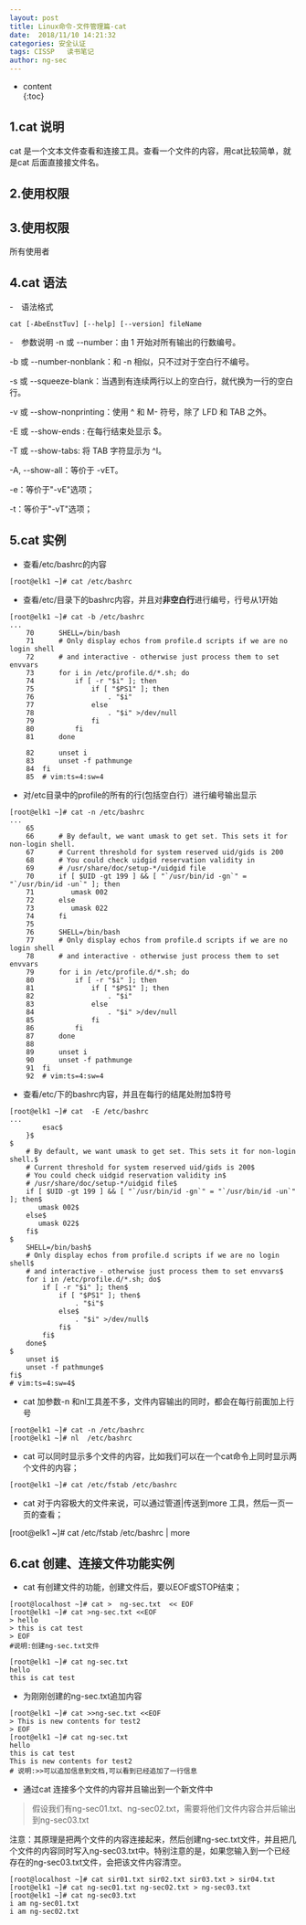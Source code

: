 ```yaml
---
layout: post  
title: Linux命令-文件管理篇-cat
date:  2018/11/10 14:21:32  
categories: 安全认证 
tags: CISSP   读书笔记
author: ng-sec  
---
```


* content  
{:toc}

## 1.cat 说明
cat 是一个文本文件查看和连接工具。查看一个文件的内容，用cat比较简单，就是cat 后面直接接文件名。

## 2.使用权限

## 3.使用权限
所有使用者

## 4.cat 语法

-　语法格式

``` shell?linenums
cat [-AbeEnstTuv] [--help] [--version] fileName
```
-　参数说明
-n 或 --number：由 1 开始对所有输出的行数编号。

-b 或 --number-nonblank：和 -n 相似，只不过对于空白行不编号。

-s 或 --squeeze-blank：当遇到有连续两行以上的空白行，就代换为一行的空白行。

-v 或 --show-nonprinting：使用 ^ 和 M- 符号，除了 LFD 和 TAB 之外。

-E 或 --show-ends : 在每行结束处显示 $。

-T 或 --show-tabs: 将 TAB 字符显示为 ^I。

-A, --show-all：等价于 -vET。

-e：等价于"-vE"选项；

-t：等价于"-vT"选项；

## 5.cat 实例
- 查看/etc/bashrc的内容
``` shell?linenums
[root@elk1 ~]# cat /etc/bashrc    
```
- 查看/etc/目录下的bashrc内容，并且对**非空白行**进行编号，行号从1开始
``` shell?linenums
[root@elk1 ~]# cat -b /etc/bashrc  
...
    70	    SHELL=/bin/bash
    71	    # Only display echos from profile.d scripts if we are no login shell
    72	    # and interactive - otherwise just process them to set envvars
    73	    for i in /etc/profile.d/*.sh; do
    74	        if [ -r "$i" ]; then
    75	            if [ "$PS1" ]; then
    76	                . "$i"
    77	            else
    78	                . "$i" >/dev/null
    79	            fi
    80	        fi
    81	    done

    82	    unset i
    83	    unset -f pathmunge
    84	fi
    85	# vim:ts=4:sw=4
```
- 对/etc目录中的profile的所有的行(包括空白行）进行编号输出显示
``` shell?linenums
[root@elk1 ~]# cat -n /etc/bashrc
...
    65	
    66	    # By default, we want umask to get set. This sets it for non-login shell.
    67	    # Current threshold for system reserved uid/gids is 200
    68	    # You could check uidgid reservation validity in
    69	    # /usr/share/doc/setup-*/uidgid file
    70	    if [ $UID -gt 199 ] && [ "`/usr/bin/id -gn`" = "`/usr/bin/id -un`" ]; then
    71	       umask 002
    72	    else
    73	       umask 022
    74	    fi
    75	
    76	    SHELL=/bin/bash
    77	    # Only display echos from profile.d scripts if we are no login shell
    78	    # and interactive - otherwise just process them to set envvars
    79	    for i in /etc/profile.d/*.sh; do
    80	        if [ -r "$i" ]; then
    81	            if [ "$PS1" ]; then
    82	                . "$i"
    83	            else
    84	                . "$i" >/dev/null
    85	            fi
    86	        fi
    87	    done
    88	
    89	    unset i
    90	    unset -f pathmunge
    91	fi
    92	# vim:ts=4:sw=4
```
- 查看/etc/下的bashrc内容，并且在每行的结尾处附加$符号
``` shell?linenums
[root@elk1 ~]# cat  -E /etc/bashrc
...
        esac$
    }$
$
    # By default, we want umask to get set. This sets it for non-login shell.$
    # Current threshold for system reserved uid/gids is 200$
    # You could check uidgid reservation validity in$
    # /usr/share/doc/setup-*/uidgid file$
    if [ $UID -gt 199 ] && [ "`/usr/bin/id -gn`" = "`/usr/bin/id -un`" ]; then$
       umask 002$
    else$
       umask 022$
    fi$
$
    SHELL=/bin/bash$
    # Only display echos from profile.d scripts if we are no login shell$
    # and interactive - otherwise just process them to set envvars$
    for i in /etc/profile.d/*.sh; do$
        if [ -r "$i" ]; then$
            if [ "$PS1" ]; then$
                . "$i"$
            else$
                . "$i" >/dev/null$
            fi$
        fi$
    done$
$
    unset i$
    unset -f pathmunge$
fi$
# vim:ts=4:sw=4$
```     
- cat 加参数-n 和nl工具差不多，文件内容输出的同时，都会在每行前面加上行号
``` shell?linenums
[root@elk1 ~]# cat -n /etc/bashrc
[root@elk1 ~]# nl  /etc/bashrc
```

- cat 可以同时显示多个文件的内容，比如我们可以在一个cat命令上同时显示两个文件的内容；
``` shell?linenums
[root@elk1 ~]# cat /etc/fstab /etc/bashrc
```
- cat 对于内容极大的文件来说，可以通过管道|传送到more 工具，然后一页一页的查看；

[root@elk1 ~]# cat /etc/fstab /etc/bashrc | more

## 6.cat 创建、连接文件功能实例

- cat 有创建文件的功能，创建文件后，要以EOF或STOP结束；
``` shell?linenums
[root@localhost ~]# cat >  ng-sec.txt  << EOF  
[root@elk1 ~]# cat >ng-sec.txt <<EOF
> hello
> this is cat test
> EOF
#说明:创建ng-sec.txt文件

[root@elk1 ~]# cat ng-sec.txt 
hello
this is cat test

```
- 为刚刚创建的ng-sec.txt追加内容
``` shell?linenums
[root@elk1 ~]# cat >>ng-sec.txt <<EOF
> This is new contents for test2
> EOF
[root@elk1 ~]# cat ng-sec.txt
hello
this is cat test
This is new contents for test2
# 说明:>>可以追加信息到文档,可以看到已经追加了一行信息
```
- 通过cat 连接多个文件的内容并且输出到一个新文件中
>假设我们有ng-sec01.txt、ng-sec02.txt，需要将他们文件内容合并后输出到ng-sec03.txt

注意：其原理是把两个文件的内容连接起来，然后创建ng-sec.txt文件，并且把几个文件的内容同时写入ng-sec03.txt中。特别注意的是，如果您输入到一个已经存在的ng-sec03.txt文件，会把该文件内容清空。
``` shell?linenums
[root@localhost ~]# cat sir01.txt sir02.txt sir03.txt > sir04.txt
[root@elk1 ~]# cat ng-sec01.txt ng-sec02.txt > ng-sec03.txt
[root@elk1 ~]# cat ng-sec03.txt 
i am ng-sec01.txt
i am ng-sec02.txt
```